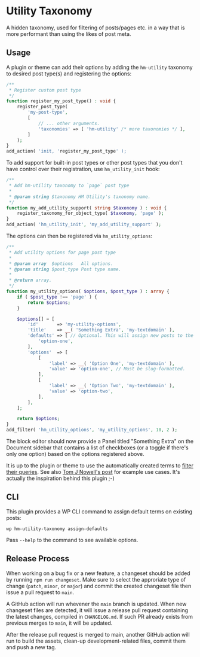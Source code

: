 # Utility Taxonomy

A hidden taxonomy, used for filtering of posts/pages etc. in a way that is more performant than using the likes of post meta.

## Usage

A plugin or theme can add their options by adding the `hm-utility` taxonomy to desired post type(s) and registering the options:

```php
/**
 * Register custom post type
 */
function register_my_post_type() : void {
	register_post_type(
		'my-post-type',
		[
			// ... other arguments.
			'taxonomies' => [ 'hm-utility' /* more taxonomies */ ],
		]
	);
}
add_action( 'init, 'register_my_post_type' );
```

To add support for built-in post types or other post types that you don't have control over their registration, use `hm_utility_init` hook:

```php
/**
 * Add hm-utility taxonomy to `page` post type
 *
 * @param string $taxonomy HM Utility's taxonomy name.
 */
function my_add_utility_support( string $taxonomy ) : void {
	register_taxonomy_for_object_type( $taxonomy, 'page' );
}
add_action( 'hm_utility_init', 'my_add_utility_support' );
```

The options can then be registered via `hm_utility_options`:

```php
/**
 * Add utility options for page post type
 *
 * @param array  $options   All options.
 * @param string $post_type Post type name.
 *
 * @return array.
 */
function my_utility_options( $options, $post_type ) : array {
	if ( $post_type !== 'page' ) {
		return $options;
	}

	$options[] = [
		'id'       => 'my-utility-options',
		'title'    => __( 'Something Extra', 'my-textdomain' ),
		'defaults' => [ // Optional. This will assign new posts to the terms set here.
			'option-one',
		],
		'options'  => [
			[
				'label' => __( 'Option One', 'my-textdomain' ),
				'value' => 'option-one', // Must be slug-formatted.
			],
			[
				'label' => __( 'Option Two', 'my-textdomain' ),
				'value' => 'option-two',
			],
		],
	];

	return $options;
}
add_filter( 'hm_utility_options', 'my_utility_options', 10, 2 );
```

The block editor should now provide a Panel titled "Something Extra" on the Document sidebar that contains a list of checkboxes (or a toggle if there's only one option) based on the options registered above.

It is up to the plugin or theme to use the automatically created terms to [filter their queries](https://developer.wordpress.org/reference/classes/wp_query/#taxonomy-parameters). See also [Tom J Nowell's post](https://tomjn.com/2018/03/16/utility-taxonomies/) for example use cases. It's actually the inspiration behind this plugin ;-)

## CLI

This plugin provides a WP CLI command to assign default terms on existing posts:

```
wp hm-utility-taxonomy assign-defaults
```

Pass `--help` to the command to see available options.

## Release Process

When working on a bug fix or a new feature, a changeset should be added by running `npm run changeset`. Make sure to select the approriate type of change (`patch`, `minor`, or `major`) and commit the created changeset file then issue a pull request to `main`.

A GitHub action will run whevener the `main` branch is updated. When new changeset files are detected, it will issue a release pull request containing the latest changes, compiled in `CHANGELOG.md`. If such PR already exists from previous merges to `main`, it will be updated.

After the release pull request is merged to main, another GitHub action will run to build the assets, clean-up development-related files, commit them and push a new tag.
